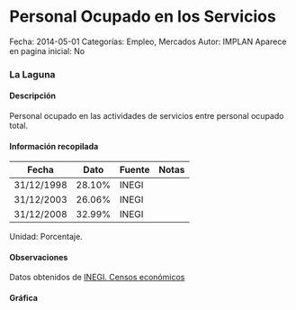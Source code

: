 Personal Ocupado en los Servicios
=====

Fecha: 2014-05-01
Categorías: Empleo, Mercados
Autor: IMPLAN
Aparece en pagina inicial: No

### La Laguna

#### Descripción

Personal ocupado en las actividades de servicios entre personal ocupado total.

<!-- break -->

#### Información recopilada

<table class="table table-hover table-bordered matriz">
  <thead>
    <tr><th>Fecha</th><th>Dato</th><th>Fuente</th><th>Notas</th></tr>
  </thead>
  <tbody>
    <tr><td class="centrado">31/12/1998</td><td class="derecha">28.10%</td><td>INEGI</td><td></td></tr>
    <tr><td class="centrado">31/12/2003</td><td class="derecha">26.06%</td><td>INEGI</td><td></td></tr>
    <tr><td class="centrado">31/12/2008</td><td class="derecha">32.99%</td><td>INEGI</td><td></td></tr>
  </tbody>
</table>

Unidad: Porcentaje.

#### Observaciones

Datos obtenidos de [INEGI. Censos económicos](http://www3.inegi.org.mx/sistemas/saic/)

#### Gráfica

<div id="Morrissvdpvgvi" class="grafica"></div>
  <script>
  new Morris.Line({
    element: 'Morrissvdpvgvi',
    data: [
      { fecha: '1998-12-31', dato: 28.1000 },
      { fecha: '2003-12-31', dato: 26.0600 },
      { fecha: '2008-12-31', dato: 32.9908 }
    ],
    xkey: 'fecha',
    ykeys: ['dato'],
    labels: ['Dato'],
    lineColors: ['#FF5B02'],
    xLabelFormat: function(d) {
      return d.getDate()+'/'+(d.getMonth()+1)+'/'+d.getFullYear();
    },
    dateFormat: function (ts) {
      var d = new Date(ts);
      return d.getDate() + '/' + (d.getMonth() + 1) + '/' + d.getFullYear();
    }
  });
  </script>
